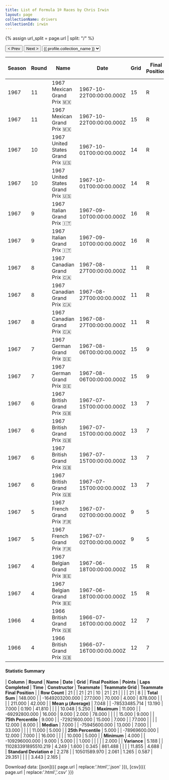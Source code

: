 ```yaml
---
title: List of Formula 1® Races by Chris Irwin
layout: page
collectionName: drivers
collectionId: irwin
---
```


{% assign url_split = page.url | split: "/" %}
<div id="collection-navigation">
<button onclick="selector.options[selector.selectedIndex-1].value && (window.location = selector.options[selector.selectedIndex-1].value);">&lt; Prev</button>
<button onclick="selector.options[selector.selectedIndex+1].value && (window.location = selector.options[selector.selectedIndex+1].value);">Next &gt;</button>
<select id="selector" onchange="this.options[this.selectedIndex].value && (window.location = this.options[this.selectedIndex].value);">
  {% for collectionId in site.data[page.collectionName].refs %}
    {% if collectionId == page.collectionId %}
      {% assign selected = "selected" %}
    {% else %}
      {% assign selected = "" %}
    {% endif %}
    {% assign profile = site.data[page.collectionName][collectionId].profile %}
    <option value="/f1/{{ page.collectionName }}/{{ collectionId }}/{{ url_split[4] }}" {{ selected }}>{{ profile.collection_name }}</option>
  {% endfor %}
</select>
</div>

| Season | Round | Name | Date | Grid | Final Position | Points | Laps Completed | Time | Constructor | Teammate | Teammate Grid | Teammate Final Position |
|--|--|--|--|--|--|--|--|--|--|--|--|--|
| 1967 | 11 | 1967 Mexican Grand Prix 🇲🇽 | 1967-10-22T00:00:00.000Z | 15 | R | 0.0 | 33 |   | BRM 🇬🇧 | [Mike Spence 🇬🇧](/f1/drivers/spence) | 11 | 5 |
| 1967 | 11 | 1967 Mexican Grand Prix 🇲🇽 | 1967-10-22T00:00:00.000Z | 15 | R | 0.0 | 33 |   | BRM 🇬🇧 | [Jackie Stewart 🇬🇧](/f1/drivers/stewart) | 12 | R |
| 1967 | 10 | 1967 United States Grand Prix 🇺🇸 | 1967-10-01T00:00:00.000Z | 14 | R | 0.0 | 41 |   | BRM 🇬🇧 | [Jackie Stewart 🇬🇧](/f1/drivers/stewart) | 10 | R |
| 1967 | 10 | 1967 United States Grand Prix 🇺🇸 | 1967-10-01T00:00:00.000Z | 14 | R | 0.0 | 41 |   | BRM 🇬🇧 | [Mike Spence 🇬🇧](/f1/drivers/spence) | 13 | R |
| 1967 | 9 | 1967 Italian Grand Prix 🇮🇹 | 1967-09-10T00:00:00.000Z | 16 | R | 0.0 | 16 |   | BRM 🇬🇧 | [Mike Spence 🇬🇧](/f1/drivers/spence) | 12 | 5 |
| 1967 | 9 | 1967 Italian Grand Prix 🇮🇹 | 1967-09-10T00:00:00.000Z | 16 | R | 0.0 | 16 |   | BRM 🇬🇧 | [Jackie Stewart 🇬🇧](/f1/drivers/stewart) | 7 | R |
| 1967 | 8 | 1967 Canadian Grand Prix 🇨🇦 | 1967-08-27T00:00:00.000Z | 11 | R | 0.0 | 18 |   | BRM 🇬🇧 | [Mike Spence 🇬🇧](/f1/drivers/spence) | 10 | 5 |
| 1967 | 8 | 1967 Canadian Grand Prix 🇨🇦 | 1967-08-27T00:00:00.000Z | 11 | R | 0.0 | 18 |   | BRM 🇬🇧 | [David Hobbs 🇬🇧](/f1/drivers/hobbs) | 12 | 9 |
| 1967 | 8 | 1967 Canadian Grand Prix 🇨🇦 | 1967-08-27T00:00:00.000Z | 11 | R | 0.0 | 18 |   | BRM 🇬🇧 | [Jackie Stewart 🇬🇧](/f1/drivers/stewart) | 9 | R |
| 1967 | 7 | 1967 German Grand Prix 🇩🇪 | 1967-08-06T00:00:00.000Z | 15 | 9 | 0.0 | 13 |   | BRM 🇬🇧 | [Jackie Stewart 🇬🇧](/f1/drivers/stewart) | 3 | R |
| 1967 | 7 | 1967 German Grand Prix 🇩🇪 | 1967-08-06T00:00:00.000Z | 15 | 9 | 0.0 | 13 |   | BRM 🇬🇧 | [Mike Spence 🇬🇧](/f1/drivers/spence) | 11 | R |
| 1967 | 6 | 1967 British Grand Prix 🇬🇧 | 1967-07-15T00:00:00.000Z | 13 | 7 | 0.0 | 77 |   | BRM 🇬🇧 | [David Hobbs 🇬🇧](/f1/drivers/hobbs) | 14 | 8 |
| 1967 | 6 | 1967 British Grand Prix 🇬🇧 | 1967-07-15T00:00:00.000Z | 13 | 7 | 0.0 | 77 |   | BRM 🇬🇧 | [Mike Spence 🇬🇧](/f1/drivers/spence) | 11 | R |
| 1967 | 6 | 1967 British Grand Prix 🇬🇧 | 1967-07-15T00:00:00.000Z | 13 | 7 | 0.0 | 77 |   | BRM 🇬🇧 | [Jackie Stewart 🇬🇧](/f1/drivers/stewart) | 12 | R |
| 1967 | 6 | 1967 British Grand Prix 🇬🇧 | 1967-07-15T00:00:00.000Z | 13 | 7 | 0.0 | 77 |   | BRM 🇬🇧 | [Piers Courage 🇬🇧](/f1/drivers/courage) | 0 | W |
| 1967 | 5 | 1967 French Grand Prix 🇫🇷 | 1967-07-02T00:00:00.000Z | 9 | 5 | 2.0 | 76 |   | BRM 🇬🇧 | [Jackie Stewart 🇬🇧](/f1/drivers/stewart) | 10 | 3 |
| 1967 | 5 | 1967 French Grand Prix 🇫🇷 | 1967-07-02T00:00:00.000Z | 9 | 5 | 2.0 | 76 |   | BRM 🇬🇧 | [Mike Spence 🇬🇧](/f1/drivers/spence) | 12 | R |
| 1967 | 4 | 1967 Belgian Grand Prix 🇧🇪 | 1967-06-18T00:00:00.000Z | 15 | R | 0.0 | 1 |   | BRM 🇬🇧 | [Jackie Stewart 🇬🇧](/f1/drivers/stewart) | 6 | 2 |
| 1967 | 4 | 1967 Belgian Grand Prix 🇧🇪 | 1967-06-18T00:00:00.000Z | 15 | R | 0.0 | 1 |   | BRM 🇬🇧 | [Mike Spence 🇬🇧](/f1/drivers/spence) | 11 | 5 |
| 1966 | 4 | 1966 British Grand Prix 🇬🇧 | 1966-07-16T00:00:00.000Z | 12 | 7 | 0.0 | 78 |   | Brabham-Climax 🇬🇧 | [Bob Anderson 🇬🇧](/f1/drivers/anderson) | 10 | N |
| 1966 | 4 | 1966 British Grand Prix 🇬🇧 | 1966-07-16T00:00:00.000Z | 12 | 7 | 0.0 | 78 |   | Brabham-Climax 🇬🇧 | [Jo Bonnier 🇸🇪](/f1/drivers/bonnier) | 15 | R |

#### Statistic Summary

| **Column** | **Round** | **Name** | **Date** | **Grid** | **Final Position** | **Points** | **Laps Completed** | **Time** | **Constructor** | **Teammate** | **Teammate Grid** | **Teammate Final Position** |
| **Row Count** | 21 |  | 21 | 21 | 10 | 21 | 21 |  |  |  | 21 | 8 |
| **Total Sum** | 148.000 |  | -1649203200.000 | 277.000 | 70.000 | 4.000 | 878.000 |  |  |  | 211.000 | 42.000 |
| **Mean μ (Average)** | 7.048 |  | -78533485.714 | 13.190 | 7.000 | 0.190 | 41.810 |  |  |  | 10.048 | 5.250 |
| **Maximum** | 11.000 |  | -69292800.000 | 16.000 | 9.000 | 2.000 | 78.000 |  |  |  | 15.000 | 9.000 |
| **75th Percentile** | 9.000 |  | -72921600.000 | 15.000 | 7.000 |  | 77.000 |  |  |  | 12.000 | 8.000 |
| **Median** | 7.000 |  | -75945600.000 | 13.000 | 7.000 |  | 33.000 |  |  |  | 11.000 | 5.000 |
| **25th Percentile** | 5.000 |  | -78969600.000 | 12.000 | 7.000 |  | 16.000 |  |  |  | 10.000 | 5.000 |
| **Minimum** | 4.000 |  | -109296000.000 | 9.000 | 5.000 |  | 1.000 |  |  |  |  | 2.000 |
| **Variance** | 5.188 |  | 110283391895510.219 | 4.249 | 1.600 | 0.345 | 861.488 |  |  |  | 11.855 | 4.688 |
| **Standard Deviation σ** | 2.278 |  | 10501589.970 | 2.061 | 1.265 | 0.587 | 29.351 |  |  |  | 3.443 | 2.165 |

Download data: [json]({{ page.url | replace:'.html','.json' }}), [csv]({{ page.url | replace:'.html','.csv' }})
